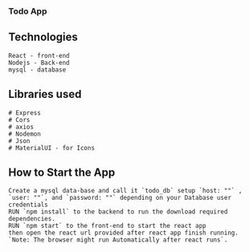 ### Todo App
## Technologies
```
React - front-end
Nodejs - Back-end
mysql - database
```
## Libraries used
```
# Express
# Cors
# axios
# Nodemon
# Json
# MaterialUI - for Icons
```
## How to Start the App
```
Create a mysql data-base and call it `todo_db` setup `host: ""` , `user: ""`, and `password: ""` depending on your Database user credentials
RUN `npm install` to the backend to run the download required dependencies.
RUN `npm start` to the front-end to start the react app
then open the react url provided after react app finish running.
`Note: The browser might run Automatically after react runs`.
```
